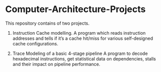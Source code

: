 # Computer-Architecture-Projects

This repository contains of two projects. 
1. Instruction Cache modelling. 
   A program which reads instruction addresses and tells if it’s a cache hit/miss for various self-designed cache configurations.
   
2. Trace Modeling of a basic 4-stage pipeline
   A program to decode hexadecimal instructions, get statistical data on dependencies, stalls and their impact on pipeline performance. 
